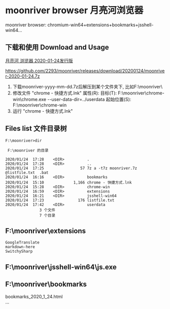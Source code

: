 # moonriver browser 月亮河浏览器
moonriver browser: chromium-win64+extensions+bookmarks+jsshell-win64...

## 下载和使用 Download and Usage


[月亮河 浏览器 2020-01-24发行版](https://github.com/2293/moonriver/releases/tag/20200124)

https://github.com/2293/moonriver/releases/download/20200124/moonriver-2020-01-24.7z

1. 下载moonriver-yyyy-mm-dd.7z后解压到某个文件夹下, 比如F:\moonriver\
2. 修改文件 "chrome - 快捷方式.lnk" 属性(R):
目标(T): F:\moonriver\chrome-win\chrome.exe --user-data-dir=../userdata
起始位置(S): F:\moonriver\chrome-win  
3. 运行 "chrome - 快捷方式.lnk"

## Files list 文件目录树
```
F:\moonriver>dir

 F:\moonriver 的目录

2020/01/24  17:28    <DIR>          .
2020/01/24  17:28    <DIR>          ..
2020/01/24  17:25                57 7z a -t7z moonriver.7z @listfile.txt  .bat
2020/01/24  16:16    <DIR>          bookmarks
2020/01/24  15:10             1,166 chrome - 快捷方式.lnk
2020/01/24  15:28    <DIR>          chrome-win
2020/01/24  16:59    <DIR>          extensions
2020/01/24  16:21    <DIR>          jsshell-win64
2020/01/24  17:23               176 listfile.txt
2020/01/24  17:42    <DIR>          userdata
               3 个文件    
               7 个目录 
```

## F:\moonriver\extensions

```
GoogleTranslate
markdown-here
SwitchySharp
```

## F:\moonriver\jsshell-win64\js.exe

## F:\moonriver\bookmarks
bookmarks_2020_1_24.html  
...  